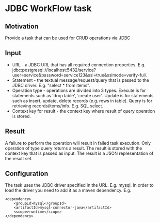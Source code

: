 # JDBC WorkFlow task

## Motivation
Provide a task that can be used for CRUD operations via JDBC

## Input
- URL - a JDBC URL that has all required connection properties. E.g. jdbc:postgresql://localhost:5432/service?user=service&password=service123&ssl=true&sslmode=verify-full.
- Statement - the textual message/request/query that is passed to the JDBC driver. E.g. "select * from items".
- Operation type - operations are divided into 3 types. Execute is for statements such as 'drop table', 'create user'. Update is for statements such as insert, update, delete records (e.g. rows in table). Query is for retrieving records/items/info. E.g. SQL select.
- Context key for result - the context key where result of query operation is stored.

## Result
A failure to perform the operation will result in failed task execution. Only operation of type query returns a result. The result is stored with the context key that is passed as input. The result is a JSON representation of the result set.

## Configuration
The task uses the JDBC driver specified in the URL. E.g. mysql. In order to load the driver you need to add it as a maven dependency. E.g.
```
<dependency>
    <groupId>mysql</groupId>
    <artifactId>mysql-connector-java</artifactId>
    <scope>runtime</scope>
</dependency>